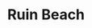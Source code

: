 ---
title: Ruin Beach
category: paintings
series: place
year: 2017
image: ruin-beach.jpg
size: 
materials: oil on canvas
---